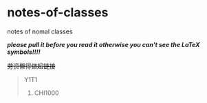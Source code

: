 # notes-of-classes
notes of nomal classes

***please pull it before you read it otherwise you can't see the LaTeX symbols!!!!***

~~劳资懒得做超链接~~
> Y1T1
> 1. CHI1000


